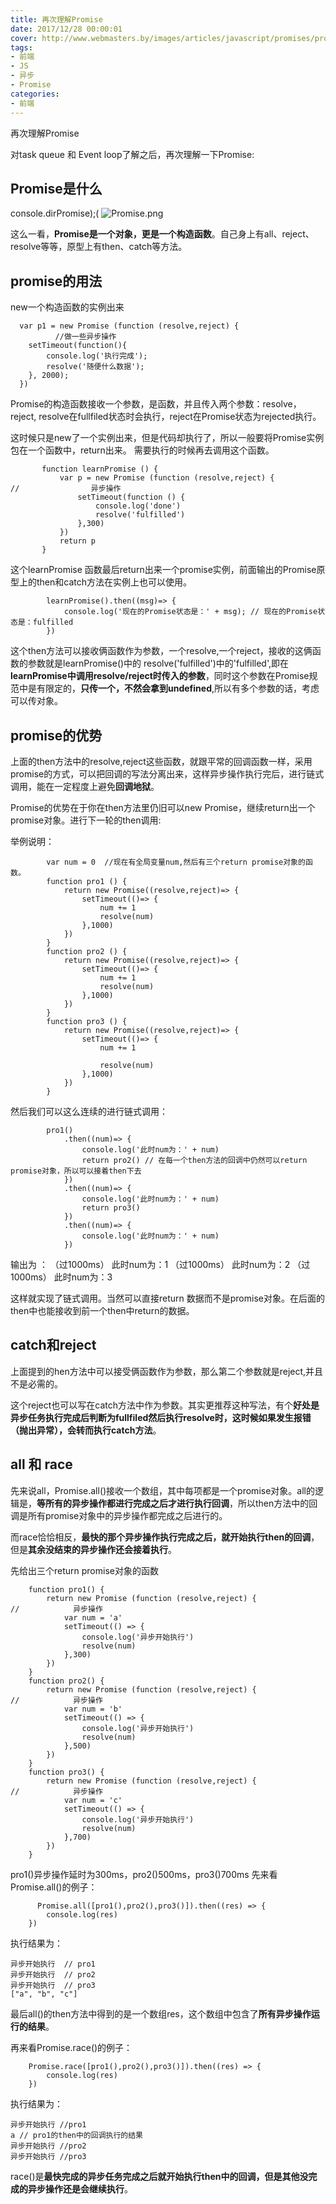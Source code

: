 ```yaml
---
title: 再次理解Promise
date: 2017/12/28 00:00:01
cover: http://www.webmasters.by/images/articles/javascript/promises/promises-methods.png
tags: 
- 前端
- JS
- 异步
- Promise
categories: 
- 前端
---
```

再次理解Promise
<!--more-->

对task queue 和 Event loop了解之后，再次理解一下Promise:
## Promise是什么

console.dirPromise);(
![Promise.png](http://upload-images.jianshu.io/upload_images/7113407-f6b633a255e48a66.png?imageMogr2/auto-orient/strip%7CimageView2/2/w/1240)


这么一看，**Promise是一个对象，更是一个构造函数**。自己身上有all、reject、resolve等等，原型上有then、catch等方法。

## promise的用法
new一个构造函数的实例出来
```
  var p1 = new Promise (function (resolve,reject) {
          //做一些异步操作
    setTimeout(function(){
        console.log('执行完成');
        resolve('随便什么数据');
    }, 2000);
  })
```

Promise的构造函数接收一个参数，是函数，并且传入两个参数：resolve，reject, resolve在fullfiled状态时会执行，reject在Promise状态为rejected执行。

这时候只是new了一个实例出来，但是代码却执行了，所以一般要将Promise实例包在一个函数中，return出来。 需要执行的时候再去调用这个函数。

 ```
        function learnPromise () {
            var p = new Promise (function (resolve,reject) {
//                异步操作
                setTimeout(function () {
                    console.log('done')
                    resolve('fulfilled')
                },300)
            })
            return p
        }
```
这个learnPromise 函数最后return出来一个promise实例，前面输出的Promise原型上的then和catch方法在实例上也可以使用。
```
        learnPromise().then((msg)=> {
            console.log('现在的Promise状态是：' + msg); // 现在的Promise状态是：fulfilled
        })
```
这个then方法可以接收俩函数作为参数，一个resolve,一个reject，接收的这俩函数的参数就是learnPromise()中的 resolve('fulfilled')中的'fulfilled',即在**learnPromise中调用resolve/reject时传入的参数**，同时这个参数在Promise规范中是有限定的，**只传一个，不然会拿到undefined**,所以有多个参数的话，考虑可以传对象。

## promise的优势

上面的then方法中的resolve,reject这些函数，就跟平常的回调函数一样，采用promise的方式，可以把回调的写法分离出来，这样异步操作执行完后，进行链式调用，能在一定程度上避免**回调地狱**。

Promise的优势在于你在then方法里仍旧可以new Promise，继续return出一个promise对象。进行下一轮的then调用:

举例说明： 
```
        var num = 0  //现在有全局变量num,然后有三个return promise对象的函数。
        function pro1 () {
            return new Promise((resolve,reject)=> {
                setTimeout(()=> {
                    num += 1
                    resolve(num)
                },1000)
            })
        }
        function pro2 () {
            return new Promise((resolve,reject)=> {
                setTimeout(()=> {
                    num += 1
                    resolve(num)
                },1000)
            })
        }
        function pro3 () {
            return new Promise((resolve,reject)=> {
                setTimeout(()=> {
                    num += 1

                    resolve(num)
                },1000)
            })
        }
```
然后我们可以这么连续的进行链式调用： 
```
        pro1()
            .then((num)=> {
                console.log('此时num为：' + num)
                return pro2() // 在每一个then方法的回调中仍然可以return promise对象，所以可以接着then下去
            })
            .then((num)=> {
                console.log('此时num为：' + num)
                return pro3()
            })
            .then((num)=> {
                console.log('此时num为：' + num)
            })
```
输出为 ：
（过1000ms）
此时num为：1
（过1000ms）
此时num为：2
（过1000ms）
此时num为：3

这样就实现了链式调用。当然可以直接return 数据而不是promise对象。在后面的then中也能接收到前一个then中return的数据。

## catch和reject

上面提到的hen方法中可以接受俩函数作为参数，那么第二个参数就是reject,并且不是必需的。

这个reject也可以写在catch方法中作为参数。其实更推荐这种写法，有个**好处是异步任务执行完成后判断为fullfiled然后执行resolve时，这时候如果发生报错（抛出异常），会转而执行catch方法**。

## all 和 race

先来说all，Promise.all()接收一个数组，其中每项都是一个promise对象。all的逻辑是，**等所有的异步操作都进行完成之后才进行执行回调**，所以then方法中的回调是所有promise对象中的异步操作都完成之后进行的。

而race恰恰相反，**最快的那个异步操作执行完成之后，就开始执行then的回调**，但是**其余没结束的异步操作还会接着执行**。

先给出三个return promise对象的函数
```
    function pro1() {
        return new Promise (function (resolve,reject) {
//            异步操作
            var num = 'a'
            setTimeout(() => {
                console.log('异步开始执行')
                resolve(num)
            },300)
        })
    }
    function pro2() {
        return new Promise (function (resolve,reject) {
//            异步操作
            var num = 'b'
            setTimeout(() => {
                console.log('异步开始执行')
                resolve(num)
            },500)
        })
    }
    function pro3() {
        return new Promise (function (resolve,reject) {
//            异步操作
            var num = 'c'
            setTimeout(() => {
                console.log('异步开始执行')
                resolve(num)
            },700)
        })
    }
```
pro1()异步操作延时为300ms，pro2()500ms，pro3()700ms
先来看Promise.all()的例子：
```
      Promise.all([pro1(),pro2(),pro3()]).then((res) => {
        console.log(res)
    })
```
执行结果为：
```
异步开始执行  // pro1
异步开始执行  // pro2
异步开始执行  // pro3
["a", "b", "c"]
```

最后all()的then方法中得到的是一个数组res，这个数组中包含了**所有异步操作运行的结果**。

再来看Promise.race()的例子：
```
    Promise.race([pro1(),pro2(),pro3()]).then((res) => {
        console.log(res)
    })
```
执行结果为： 
```
异步开始执行 //pro1
a // pro1的then中的回调执行的结果
异步开始执行 //pro2
异步开始执行 //pro3
```
race()是**最快完成的异步任务完成之后就开始执行then中的回调，但是其他没完成的异步操作还是会继续执行**。
